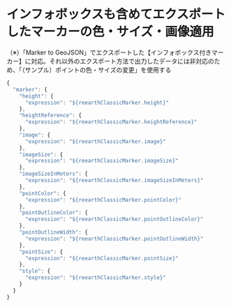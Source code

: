 # インフォボックスも含めてエクスポートしたマーカーの色・サイズ・画像適用

（※）「Marker to GeoJSON」でエクスポートした【インフォボックス付きマーカー】に対応。それ以外のエクスポート方法で出力したデータには非対応のため、「（サンプル）ポイントの色・サイズの変更」を使用する

```jsx
{
  "marker": {
    "height": {
      "expression": "${reearthClassicMarker.height}"
    },
    "heightReference": {
      "expression": "${reearthClassicMarker.heightReference}"
    },
    "image": {
      "expression": "${reearthClassicMarker.image}"
    },
    "imageSize": {
      "expression": "${reearthClassicMarker.imageSize}"
    },
    "imageSizeInMeters": {
      "expression": "${reearthClassicMarker.imageSizeInMeters}"
    },
    "pointColor": {
      "expression": "${reearthClassicMarker.pointColor}"
    },
    "pointOutlineColor": {
      "expression": "${reearthClassicMarker.pointOutlineColor}"
    },
    "pointOutlineWidth": {
      "expression": "${reearthClassicMarker.pointOutlineWidth}"
    },
    "pointSize": {
      "expression": "${reearthClassicMarker.pointSize}"
    },
    "style": {
      "expression": "${reearthClassicMarker.style}"
    }
  }
}
```

